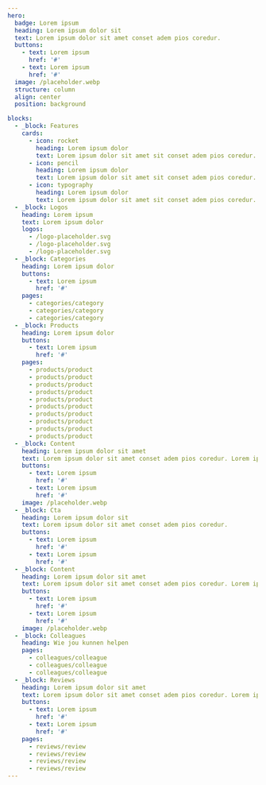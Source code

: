 ```yaml
---
hero:
  badge: Lorem ipsum
  heading: Lorem ipsum dolor sit
  text: Lorem ipsum dolor sit amet conset adem pios coredur.
  buttons:
    - text: Lorem ipsum
      href: '#'
    - text: Lorem ipsum
      href: '#'
  image: /placeholder.webp
  structure: column
  align: center
  position: background

blocks:
  - _block: Features
    cards:
      - icon: rocket
        heading: Lorem ipsum dolor
        text: Lorem ipsum dolor sit amet sit conset adem pios coredur. Lorem ipsum dolor sit amet. 
      - icon: pencil
        heading: Lorem ipsum dolor
        text: Lorem ipsum dolor sit amet sit conset adem pios coredur. Lorem ipsum dolor sit amet. 
      - icon: typography
        heading: Lorem ipsum dolor
        text: Lorem ipsum dolor sit amet sit conset adem pios coredur. Lorem ipsum dolor sit amet. 
  - _block: Logos
    heading: Lorem ipsum
    text: Lorem ipsum dolor
    logos:
      - /logo-placeholder.svg
      - /logo-placeholder.svg
      - /logo-placeholder.svg
  - _block: Categories
    heading: Lorem ipsum dolor
    buttons:
      - text: Lorem ipsum
        href: '#'
    pages:
      - categories/category
      - categories/category
      - categories/category
  - _block: Products
    heading: Lorem ipsum dolor
    buttons:
      - text: Lorem ipsum
        href: '#'
    pages:
      - products/product
      - products/product
      - products/product
      - products/product
      - products/product
      - products/product
      - products/product
      - products/product
      - products/product
      - products/product
  - _block: Content
    heading: Lorem ipsum dolor sit amet
    text: Lorem ipsum dolor sit amet conset adem pios coredur. Lorem ipsum dolor sit amet conset adem pios coredur.
    buttons:
      - text: Lorem ipsum
        href: '#'
      - text: Lorem ipsum
        href: '#'
    image: /placeholder.webp
  - _block: Cta
    heading: Lorem ipsum dolor sit
    text: Lorem ipsum dolor sit amet conset adem pios coredur.
    buttons:
      - text: Lorem ipsum
        href: '#'
      - text: Lorem ipsum
        href: '#'
  - _block: Content
    heading: Lorem ipsum dolor sit amet
    text: Lorem ipsum dolor sit amet conset adem pios coredur. Lorem ipsum dolor sit amet conset adem pios coredur.
    buttons:
      - text: Lorem ipsum
        href: '#'
      - text: Lorem ipsum
        href: '#'
    image: /placeholder.webp
  - _block: Colleagues
    heading: Wie jou kunnen helpen
    pages:
      - colleagues/colleague
      - colleagues/colleague
      - colleagues/colleague
  - _block: Reviews
    heading: Lorem ipsum dolor sit amet
    text: Lorem ipsum dolor sit amet conset adem pios coredur. Lorem ipsum dolor sit amet conset adem pios coredur.
    buttons:
      - text: Lorem ipsum
        href: '#'
      - text: Lorem ipsum
        href: '#'
    pages:
      - reviews/review
      - reviews/review
      - reviews/review
      - reviews/review
---
```

